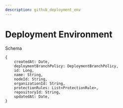 ```yaml
---
description: github_deployment_env
---
```


# Deployment Environment

Schema
```
{
	createdAt: Date,
	deploymentBranchPolicy: DeploymentBranchPolicy,
	id: Long,
	name: String,
	nodeId: String,
	organizationId: String,
	protectionRules: List<ProtectionRule>,
	repositoryId: String,
	updatedAt: Date,
}
```
